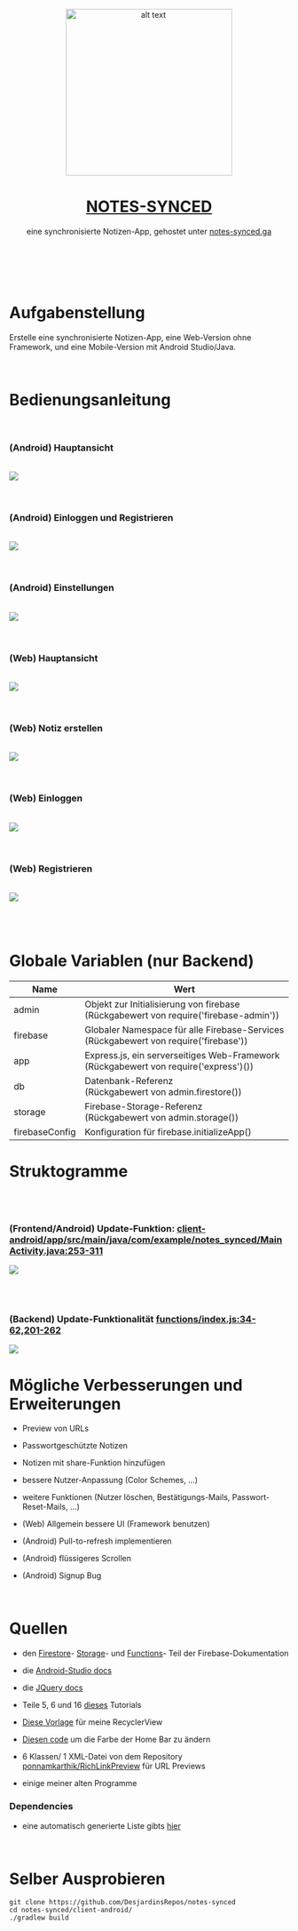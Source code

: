 <p align="center">
   <img src="https://i.pinimg.com/originals/91/f3/e0/91f3e06d665633d6aa79b33f941739f4.png" alt="alt text" width="300"/>
   <h1 align="center"><a href="https://github.com/DesjardinsRepos/notes-synced/blob/dokumentation/README.md">NOTES-SYNCED</a></h1>
   <p align="center">eine synchronisierte Notizen-App, gehostet unter <a href="https://notes-synced.web.app">notes-synced.ga</a></p>
   <br/><br/><br/><br/>
</p>


# Aufgabenstellung

Erstelle eine synchronisierte Notizen-App, eine Web-Version ohne Framework, und eine Mobile-Version mit Android Studio/Java.



<br/>

# Bedienungsanleitung
<br/>

### (Android) Hauptansicht
<br/>
<img src="https://firebasestorage.googleapis.com/v0/b/notes-synced.appspot.com/o/info-main.png?alt=media&token=12295342-55b5-41ce-8932-62676e49faaa"/>
<br/><br/><br/>

### (Android) Einloggen und Registrieren
<br/>
<img src="https://firebasestorage.googleapis.com/v0/b/notes-synced.appspot.com/o/info-anmelden.png?alt=media&token=90af8a21-7db6-4e40-8d74-f059bf78d65f"/>
<br/><br/><br/>

### (Android) Einstellungen
<br/>
<img src="https://firebasestorage.googleapis.com/v0/b/notes-synced.appspot.com/o/info-settings.png?alt=media&token=7372aa11-5d0a-4e26-aff5-f245f7e09c79"/>
<br/><br/><br/>

### (Web) Hauptansicht
<br/>
<img src="https://firebasestorage.googleapis.com/v0/b/notes-synced.appspot.com/o/1.png?alt=media&token=a3ebab73-f04b-47a4-9b7e-4c3360c82458"/>
<br/><br/><br/>

### (Web) Notiz erstellen
<br/>
<img src="https://firebasestorage.googleapis.com/v0/b/notes-synced.appspot.com/o/2.png?alt=media&token=d8c649db-3d1f-4a64-a2ea-3db65f10503c"/>
<br/><br/><br/>

### (Web) Einloggen
<br/>
<img src="https://firebasestorage.googleapis.com/v0/b/notes-synced.appspot.com/o/3.png?alt=media&token=6d56c51f-c52e-4ae1-b661-8a8d986cdc02"/>
<br/><br/><br/>

### (Web) Registrieren
<br/>
<img src="https://firebasestorage.googleapis.com/v0/b/notes-synced.appspot.com/o/4.png?alt=media&token=8e6a527d-06cb-42c1-85bc-167a5ee317c7"/>
<br/><br/><br/>

<br/>

# Globale Variablen (nur Backend)

| Name           | Wert                                            |
|----------------|-------------------------------------------------|
| admin          | Objekt zur Initialisierung von firebase <br/> (Rückgabewert von require('firebase-admin'))|
| firebase       | Globaler Namespace für alle Firebase-Services <br/> (Rückgabewert von require('firebase'))|
| app            | Express.js, ein serverseitiges Web-Framework <br/> (Rückgabewert von require('express')())|
| db             | Datenbank-Referenz <br/> (Rückgabewert von admin.firestore())|
| storage        | Firebase-Storage-Referenz <br/> (Rückgabewert von admin.storage())|
| firebaseConfig | Konfiguration für firebase.initializeApp() |


# Struktogramme

<br/><br/>

### (Frontend/Android) Update-Funktion: [client-android/app/src/main/java/com/example/notes_synced/MainActivity.java:253-311](https://github.com/DesjardinsRepos/notes-synced/blob/dokumentation/client-android/app/src/main/java/com/example/notes_synced/MainActivity.java)
<img src="https://firebasestorage.googleapis.com/v0/b/notes-synced.appspot.com/o/null.png?alt=media&token=b3dafcdb-b772-40bc-ab15-d3cd383a13aa"/>

<br/><br/>

### (Backend) Update-Funktionalität [functions/index.js:34-62,201-262](https://github.com/DesjardinsRepos/notes-synced/blob/dokumentation/functions/index.js)
<img src="https://firebasestorage.googleapis.com/v0/b/notes-synced.appspot.com/o/null(1).png?alt=media&token=a6f32127-34cc-4f3f-9755-fb2d2f4c4cd8"/>


<br/>

# Mögliche Verbesserungen und Erweiterungen

- Preview von URLs

- Passwortgeschützte Notizen

- Notizen mit share-Funktion hinzufügen

- bessere Nutzer-Anpassung (Color Schemes, ...)

- weitere Funktionen (Nutzer löschen, Bestätigungs-Mails, Passwort-Reset-Mails, ...)

- (Web)     Allgemein bessere UI (Framework benutzen)

- (Android) Pull-to-refresh implementieren

- (Android) flüssigeres Scrollen

- (Android) Signup Bug


<br/>

# Quellen

- den [Firestore](https://firebase.google.com/docs/firestore)- [Storage](https://firebase.google.com/docs/storage)- und [Functions](https://firebase.google.com/docs/functions)- Teil der Firebase-Dokumentation

- die [Android-Studio docs](https://developer.android.com/docs)

- die [JQuery docs](https://jquery.com/)

- Teile 5, 6 und 16 [dieses](https://www.youtube.com/watch?v=hVJe51Z67Bo&list=PLdHg5T0SNpN2NimxW3piNqEVBWtXcraz-&index=1) Tutorials

- [Diese Vorlage](https://stackoverflow.com/questions/40584424/simple-android-recyclerview-example) für meine RecyclerView

- [Diesen code](https://stackoverflow.com/questions/27839105/android-lollipop-change-navigation-bar-color) um die Farbe der Home Bar zu ändern

- 6 Klassen/ 1 XML-Datei von dem Repository [ponnamkarthik/RichLinkPreview](https://github.com/ponnamkarthik/RichLinkPreview) für URL Previews

- einige meiner alten Programme

### Dependencies

- eine automatisch generierte Liste gibts [hier](https://github.com/DesjardinsRepos/notes-synced/network/dependencies)



<br/>

# Selber Ausprobieren

    git clone https://github.com/DesjardinsRepos/notes-synced
    cd notes-synced/client-android/
    ./gradlew build

